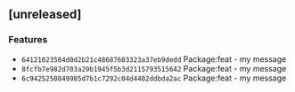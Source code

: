## [unreleased]

### Features

- `64121023584d0d2b21c48687603323a37eb9dedd` Package:feat - my message
- `8fcfb7e982d703a29b1945f5b3d2115793515642` Package:feat - my message
- `6c9425250849985d7b1c7292c04d4402ddbda2ac` Package:feat - my message
